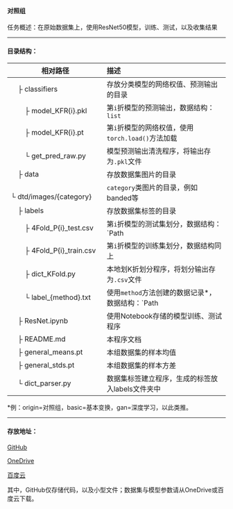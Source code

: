 #### 对照组
任务概述：在原始数据集上，使用ResNet50模型，训练、测试，以及收集结果

* * *
#### 目录结构：

| 相对路径                                  | 描述 |
| ----------------------------------------- | :--- |
| &ensp;&ensp;&boxvr;&nbsp;classifiers      | 存放分类模型的网络权值、预测输出的目录 |
| &ensp;&ensp;&ensp;&ensp;&boxvr;&nbsp;model_KFR{i}.pkl | 第`i`折模型的预测输出，数据结构：`list` |
| &ensp;&ensp;&ensp;&ensp;&boxvr;&nbsp;model_KFR{i}.pt | 第`i`折模型的网络权值，使用`torch.load()`方法加载 |
| &ensp;&ensp;&ensp;&ensp;&boxur;&nbsp;get_pred_raw.py | 模型预测输出清洗程序，将输出存为`.pkl`文件 |
| &ensp;&ensp;&boxvr;&nbsp;data             | 存放数据集图片的目录 |
| &ensp;&ensp;&ensp;&ensp;&boxur;&nbsp;dtd/images/{category} | `category`类图片的目录，例如banded等 |
| &ensp;&ensp;&boxvr;&nbsp;labels           | 存放数据集标签的目录 |
| &ensp;&ensp;&ensp;&ensp;&boxvr;&nbsp;4Fold_P{i}_test.csv | 第`i`折模型的测试集划分，数据结构：`Path | Label` |
| &ensp;&ensp;&ensp;&ensp;&boxvr;&nbsp;4Fold_P{i}_train.csv | 第`i`折模型的训练集划分，数据结构同上 |
| &ensp;&ensp;&ensp;&ensp;&boxvr;&nbsp;dict_KFold.py | 本地划K折划分程序，将划分输出存为`.csv`文件 |
| &ensp;&ensp;&ensp;&ensp;&boxur;&nbsp;label_{method}.txt | 使用`method`方法创建的数据记录\*，数据结构：`Path |Label`。 |
| &ensp;&ensp;&boxvr;&nbsp;ResNet.ipynb     | 使用Notebook存储的模型训练、测试程序 |
| &ensp;&ensp;&boxvr;&nbsp;README.md        | 本程序文档 |
| &ensp;&ensp;&boxvr;&nbsp;general_means.pt | 本组数据集的样本均值 |
| &ensp;&ensp;&boxvr;&nbsp;general_stds.pt  | 本组数据集的样本方差 |
| &ensp;&ensp;&boxur;&nbsp;dict_parser.py | 数据集标签建立程序，生成的标签放入labels文件夹中 |

\*例：origin=对照组，basic=基本变换，gan=深度学习，以此类推。

* * *
#### 存放地址：

[GitHub](https://github.com/Voychek1024/Graduation_Project)

[OneDrive](https://1drv.ms/u/s!Ak7i9eRLkHfRg499frRiI75vpPOeJw?e=UGpf9j)

[百度云](https://pan.baidu.com/s/1vHsv6fgeg1ddkgrEmm2wZg?pwd=quwc)

其中，GitHub仅存储代码，以及小型文件；数据集与模型参数请从OneDrive或百度云下载。